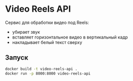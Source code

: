 # Video Reels API

Сервис для обработки видео под Reels:
- убирает звук
- вставляет горизонтальное видео в вертикальный кадр
- накладывает белый текст сверху

## Запуск

```bash
docker build -t video-reels-api .
docker run -p 8000:8000 video-reels-api
